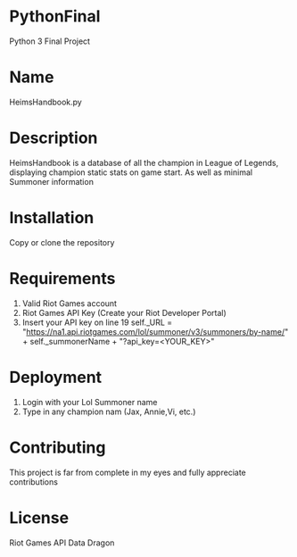 # PythonFinal
Python 3 Final Project
# Name
HeimsHandbook.py

# Description
HeimsHandbook is a database of all the champion in League of Legends, displaying champion static stats on game start. As well as minimal Summoner information

# Installation
Copy or clone the repository

# Requirements
1) Valid Riot Games account
2) Riot Games API Key (Create your Riot Developer Portal)
3) Insert your API key on line 19
self._URL = "https://na1.api.riotgames.com/lol/summoner/v3/summoners/by-name/" + self._summonerName + "?api_key=<YOUR_KEY>"

# Deployment
1) Login with your Lol Summoner name
2) Type in any champion nam (Jax, Annie,Vi, etc.)

# Contributing
This project is far from complete in my eyes and fully appreciate contributions

# License
Riot Games API
Data Dragon
